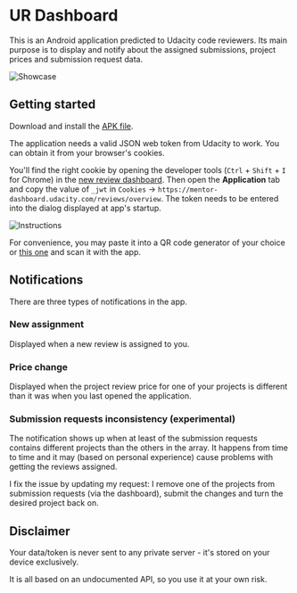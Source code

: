 # UR Dashboard

This is an Android application predicted to Udacity code reviewers.
Its main purpose is to display and notify about the assigned submissions, project prices and submission request data.


![Showcase](http://gogreenyellow.com/github/urdashboard/urdashboard_main.png)

## Getting started

Download and install the [APK file](https://github.com/paulinaglab/URDashboard/raw/master/URDashboard.apk).

The application needs a valid JSON web token from Udacity to work. 
You can obtain it from your browser's cookies. 

You'll find the right cookie by opening the developer tools (`Ctrl` + `Shift` + `I` for Chrome) in the
[new review dashboard](https://mentor-dashboard.udacity.com/reviews/overview). 
Then open the **Application** tab and copy the value of `_jwt` in 
`Cookies` -> `https://mentor-dashboard.udacity.com/reviews/overview`. 
 The token needs to be entered into the dialog displayed at app's startup.

![Instructions](http://gogreenyellow.com/github/urdashboard/application_api_key_instruction.png)

For convenience, you may paste it into a QR code generator of your choice or 
[this one](http://www.gogreenyellow.com/tools/qrcode/qrcode-generator.html) and scan it with the app.


## Notifications

There are three types of notifications in the app.
### New assignment 

Displayed when a new review is assigned to you.

### Price change

Displayed when the project review price for one of your projects is different
than it was when you last opened the application.

### Submission requests inconsistency (experimental)

The notification shows up when at least of the submission requests contains
different projects than the others in the array. It happens from time to time and
it may (based on personal experience) cause problems with getting the reviews assigned.
 
I fix the issue by updating my request: I remove one of the projects from submission requests 
(via the dashboard), submit the changes and turn the desired project back on.

## Disclaimer

Your data/token is never sent to any private server - it's stored on your device exclusively.

It is all based on an undocumented API, so you use it at your own risk.
